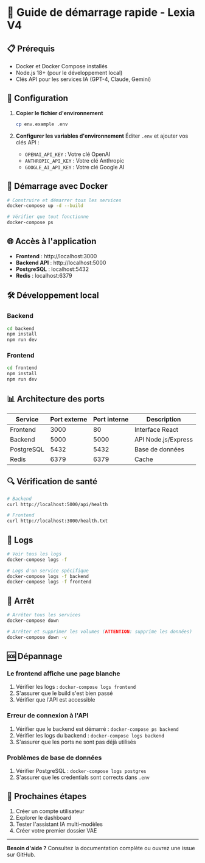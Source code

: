 # 🚀 Guide de démarrage rapide - Lexia V4

## 📋 Prérequis

- Docker et Docker Compose installés
- Node.js 18+ (pour le développement local)
- Clés API pour les services IA (GPT-4, Claude, Gemini)

## 🔧 Configuration

1. **Copier le fichier d'environnement**
   ```bash
   cp env.example .env
   ```

2. **Configurer les variables d'environnement**
   Éditer `.env` et ajouter vos clés API :
   - `OPENAI_API_KEY` : Votre clé OpenAI
   - `ANTHROPIC_API_KEY` : Votre clé Anthropic
   - `GOOGLE_AI_API_KEY` : Votre clé Google AI

## 🐳 Démarrage avec Docker

```bash
# Construire et démarrer tous les services
docker-compose up -d --build

# Vérifier que tout fonctionne
docker-compose ps
```

## 🌐 Accès à l'application

- **Frontend** : http://localhost:3000
- **Backend API** : http://localhost:5000
- **PostgreSQL** : localhost:5432
- **Redis** : localhost:6379

## 🛠️ Développement local

### Backend
```bash
cd backend
npm install
npm run dev
```

### Frontend
```bash
cd frontend
npm install
npm run dev
```

## 📊 Architecture des ports

| Service    | Port externe | Port interne | Description           |
|------------|--------------|--------------|----------------------|
| Frontend   | 3000         | 80           | Interface React      |
| Backend    | 5000         | 5000         | API Node.js/Express  |
| PostgreSQL | 5432         | 5432         | Base de données      |
| Redis      | 6379         | 6379         | Cache                |

## 🔍 Vérification de santé

```bash
# Backend
curl http://localhost:5000/api/health

# Frontend
curl http://localhost:3000/health.txt
```

## 📝 Logs

```bash
# Voir tous les logs
docker-compose logs -f

# Logs d'un service spécifique
docker-compose logs -f backend
docker-compose logs -f frontend
```

## 🛑 Arrêt

```bash
# Arrêter tous les services
docker-compose down

# Arrêter et supprimer les volumes (ATTENTION: supprime les données)
docker-compose down -v
```

## 🆘 Dépannage

### Le frontend affiche une page blanche
1. Vérifier les logs : `docker-compose logs frontend`
2. S'assurer que le build s'est bien passé
3. Vérifier que l'API est accessible

### Erreur de connexion à l'API
1. Vérifier que le backend est démarré : `docker-compose ps backend`
2. Vérifier les logs du backend : `docker-compose logs backend`
3. S'assurer que les ports ne sont pas déjà utilisés

### Problèmes de base de données
1. Vérifier PostgreSQL : `docker-compose logs postgres`
2. S'assurer que les credentials sont corrects dans `.env`

## 🎯 Prochaines étapes

1. Créer un compte utilisateur
2. Explorer le dashboard
3. Tester l'assistant IA multi-modèles
4. Créer votre premier dossier VAE

---

**Besoin d'aide ?** Consultez la documentation complète ou ouvrez une issue sur GitHub. 